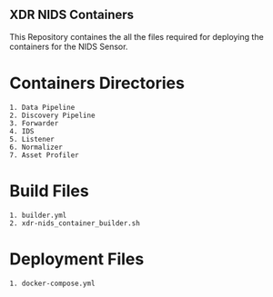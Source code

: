 ## XDR NIDS Containers

This Repository containes the all the files required for deploying the containers for the NIDS Sensor.

# Containers Directories

	1. Data Pipeline
	2. Discovery Pipeline
	3. Forwarder
	4. IDS
	5. Listener
	6. Normalizer
	7. Asset Profiler

# Build Files 

	1. builder.yml
	2. xdr-nids_container_builder.sh
	
# Deployment Files

	1. docker-compose.yml
